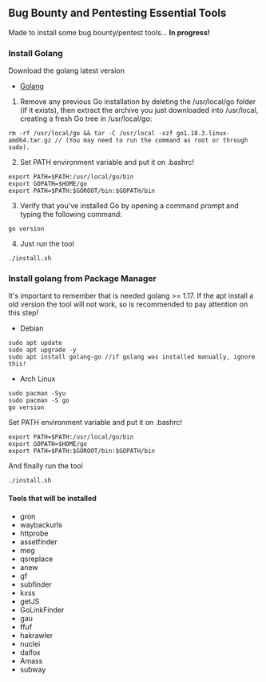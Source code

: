 ## Bug Bounty and Pentesting Essential Tools

Made to install some bug bounty/pentest tools... **In progress!**

### Install Golang 
Download the golang latest version
- [Golang](https://go.dev/doc/install)

1. Remove any previous Go installation by deleting the /usr/local/go folder (if it exists), then extract the archive you just downloaded into /usr/local, creating a fresh Go tree in /usr/local/go: 
```
rm -rf /usr/local/go && tar -C /usr/local -xzf go1.18.3.linux-amd64.tar.gz // (You may need to run the command as root or through sudo).
```
2. Set PATH environment variable and put it on .bashrc!
```
export PATH=$PATH:/usr/local/go/bin
export GOPATH=$HOME/go
export PATH=$PATH:$GOROOT/bin:$GOPATH/bin
```
3. Verify that you've installed Go by opening a command prompt and typing the following command: 
```
go version
```
4. Just run the tool
```
./install.sh
```
### Install golang from Package Manager

It's important to remember that is needed golang >= 1.17. If the apt install a old version the tool will not work, so is recommended to pay attention on this step!

- Debian
```
sudo apt update
sudo apt upgrade -y
sudo apt install golang-go //if golang was installed manually, ignore this!
```
- Arch Linux
```
sudo pacman -Syu
sudo pacman -S go 
go version 
```
Set PATH environment variable and put it on .bashrc!
```
export PATH=$PATH:/usr/local/go/bin
export GOPATH=$HOME/go
export PATH=$PATH:$GOROOT/bin:$GOPATH/bin
```
And finally run the tool
```
./install.sh
```

#### Tools that will be installed

- gron
- waybackurls
- httprobe
- assetfinder
- meg
- qsreplace
- anew
- gf
- subfinder
- kxss
- getJS
- GoLinkFinder
- gau
- ffuf
- hakrawler
- nuclei
- dalfox
- Amass
- subway
